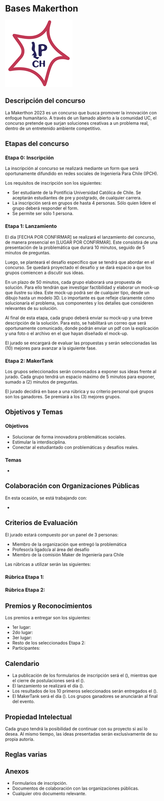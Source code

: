 # Bases Makerthon

![Logo del Concurso](../../assets/logoipch.webp)

## Descripción del concurso

La Makerthon 2023 es un concurso que busca promover la innovación con enfoque humanitario. A través de un llamado abierto a la comunidad UC, el concurso pretende que surjan soluciones creativas a un problema real, dentro de un entretenido ambiente competitivo.

## Etapas del concurso

### Etapa 0: Inscripción

La inscripción al concurso se realizará mediante un form que será oportunamente difundido en redes sociales de Ingeniería Para Chile (IPCH).

Los requisitos de inscripción son los siguientes:

- Ser estudiante de la Pontificia Universidad Católica de Chile. Se aceptarán estudiantes de pre y postgrado, de cualquier carrera.
- La inscripción será en grupos de hasta 4 personas. Sólo quien lidere el grupo deberá responder el form. 
- Se permite ser sólo 1 persona.

### Etapa 1: Lanzamiento

El día [FECHA POR CONFIRMAR] se realizará el lanzamiento del concurso, de manera presencial en [LUGAR POR CONFIRMAR]. Este consistirá de una presentación de la problemática que durará 10 minutos, seguido de 5 minutos de preguntas.

Luego, se planteará el desafío específico que se tendrá que abordar en el concurso. Se quedará proyectado el desafío y se dará espacio a que los grupos comiencen a discutir sus ideas.

En un plazo de 50 minutos, cada grupo elaborará una propuesta de solución. Para ello tendrán que investigar factibilidad y elaborar un mock-up que ilustre su idea. Este mock-up podrá ser de cualquier tipo, desde un dibujo hasta un modelo 3D. Lo importante es que refleje claramente cómo solucionaría el problema, sus componentes y los detalles que consideren relevantes de su solución.

Al final de esta etapa, cada grupo deberá enviar su mock-up y una breve descripción de la solución. Para esto, se habilitará un correo que será oportunamente comunicado, donde podrán enviar un pdf con la explicación y una foto o el archivo en el que hayan diseñado el mock-up.

El jurado se encargará de evaluar las propuestas y serán seleccionadas las (10) mejores para avanzar a la siguiente fase.

### Etapa 2: MakerTank

Los grupos seleccionados serán convocados a exponer sus ideas frente al jurado. Cada grupo tendrá un espacio máximo de 5 minutos para exponer, sumado a (2) minutos de preguntas. 

El jurado decidirá en base a una rúbrica y su criterio personal qué grupos son los ganadores. Se premiará a los (3) mejores grupos.

## Objetivos y Temas

### Objetivos

- Solucionar de forma innovadora problemáticas sociales. 
- Estimular la interdisciplina.
- Conectar al estudiantado con problemáticas y desafíos reales.

### Temas

- 

## Colaboración con Organizaciones Públicas

En esta ocasión, se está trabajando con:

- 


## Criterios de Evaluación

El jurado estará compuesto por un panel de 3 personas:

- Miembro de la organización que entregó la problemática
- Profesor/a ligado/a al área del desafío
- Miembro de la comisión Maker de Ingeniería para Chile

Las rúbricas a utilizar serán las siguientes:

### Rúbrica Etapa 1:

### Rúbrica Etapa 2:


## Premios y Reconocimientos

Los premios a entregar son los siguientes:

- 1er lugar: 
- 2do lugar:
- 3er lugar:
- Resto de los seleccionados Etapa 2:
- Participantes: 

## Calendario

- La publicación de los formularios de inscripción será el (), mientras que el cierre de postulaciones será el ().
- El lanzamiento se realizará el día ().
- Los resultados de los 10 primeros seleccionados serán entregados el ().
- El MakerTank será el día (). Los grupos ganadores se anunciarán al final del evento.

## Propiedad Intelectual

Cada grupo tendrá la posibilidad de continuar con su proyecto si así lo desea. Al mismo tiempo, las ideas presentadas serán exclusivamente de su propia autoría.

## Reglas varias

## Anexos

- Formularios de inscripción.
- Documentos de colaboración con las organizaciones públicas.
- Cualquier otro documento relevante.


